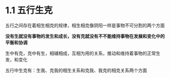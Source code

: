 # 1.1 五行生克

五行之间存在着相生相克的规律，相生相克像阴阳一样是事物不可分割的两个方面

**没有生就没有事物的发生和成长，没有克就没有不不能维持事物在发展和变化中的平衡和协调**

生中有克，克中有生，相辅相成，互相为用的关系，推动和维持着事物的正常生发，和变化

五行中生克有：生我、克我的相生关系和克我、我克的相克关系两个方面
